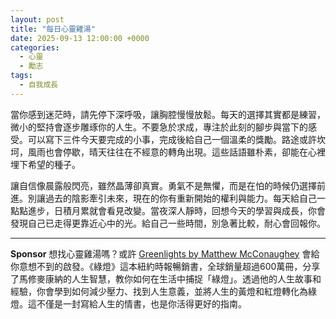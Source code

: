 ```yaml
---
layout: post
title: "每日心靈雞湯"
date: 2025-09-13 12:00:00 +0000
categories:
  - 心靈
  - 勵志
tags:
  - 自我成長
---
```


當你感到迷茫時，請先停下深呼吸，讓胸腔慢慢放鬆。每天的選擇其實都是練習，微小的堅持會逐步雕琢你的人生。不要急於求成，專注於此刻的腳步與當下的感受。可以寫下三件今天要完成的小事，完成後給自己一個溫柔的獎勵。路途或許坎坷，風雨也會停歇，晴天往往在不經意的轉角出現。這些話語雖朴素，卻能在心裡埋下希望的種子。

讓自信像晨露般閃亮，雖然晶薄卻真實。勇氣不是無懼，而是在怕的時候仍選擇前進。別讓過去的陰影牽引未來，現在的你有重新開始的權利與能力。每天給自己一點點進步，日積月累就會看見改變。當夜深人靜時，回想今天的學習與成長，你會發現自己已走得更靠近心中的光。給自己一些時間，別急著比較，耐心會回報你。



---

**Sponsor**
想找心靈雞湯嗎？或許 [Greenlights by Matthew McConaughey](https://pollinations.ai/redirect-nexad/auA5NRp7?user_id=25263117) 會給你意想不到的啟發。《綠燈》這本紐約時報暢銷書，全球銷量超過600萬冊，分享了馬修麥康納的人生智慧，教你如何在生活中捕捉「綠燈」。透過他的人生故事和經驗，你會學到如何減少壓力、找到人生意義，並將人生的黃燈和紅燈轉化為綠燈。這不僅是一封寫給人生的情書，也是你活得更好的指南。